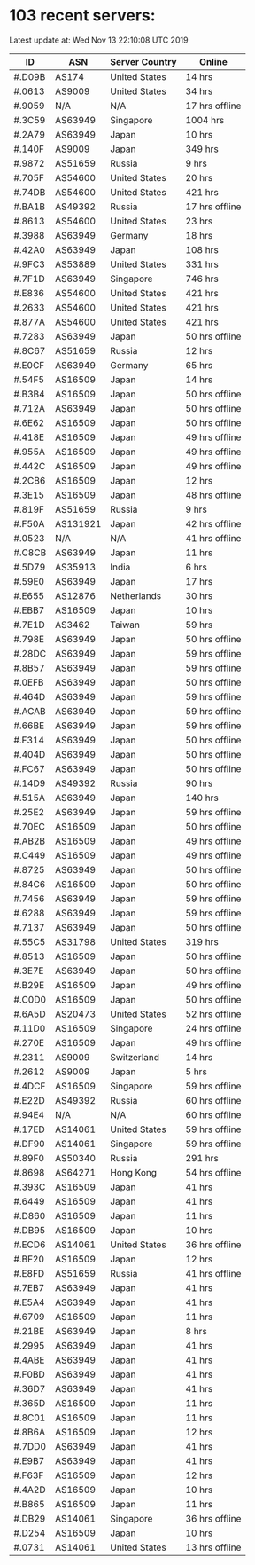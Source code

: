 # 103 recent servers:

Latest update at: Wed Nov 13 22:10:08 UTC 2019

| ID | ASN | Server Country | Online |
| -- | --- | -------------- | ------ |
| #.D09B | AS174 | United States | 14 hrs |
| #.0613 | AS9009 | United States | 34 hrs |
| #.9059 | N/A | N/A | 17 hrs offline |
| #.3C59 | AS63949 | Singapore | 1004 hrs |
| #.2A79 | AS63949 | Japan | 10 hrs |
| #.140F | AS9009 | Japan | 349 hrs |
| #.9872 | AS51659 | Russia | 9 hrs |
| #.705F | AS54600 | United States | 20 hrs |
| #.74DB | AS54600 | United States | 421 hrs |
| #.BA1B | AS49392 | Russia | 17 hrs offline |
| #.8613 | AS54600 | United States | 23 hrs |
| #.3988 | AS63949 | Germany | 18 hrs |
| #.42A0 | AS63949 | Japan | 108 hrs |
| #.9FC3 | AS53889 | United States | 331 hrs |
| #.7F1D | AS63949 | Singapore | 746 hrs |
| #.E836 | AS54600 | United States | 421 hrs |
| #.2633 | AS54600 | United States | 421 hrs |
| #.877A | AS54600 | United States | 421 hrs |
| #.7283 | AS63949 | Japan | 50 hrs offline |
| #.8C67 | AS51659 | Russia | 12 hrs |
| #.E0CF | AS63949 | Germany | 65 hrs |
| #.54F5 | AS16509 | Japan | 14 hrs |
| #.B3B4 | AS16509 | Japan | 50 hrs offline |
| #.712A | AS63949 | Japan | 50 hrs offline |
| #.6E62 | AS16509 | Japan | 50 hrs offline |
| #.418E | AS16509 | Japan | 49 hrs offline |
| #.955A | AS16509 | Japan | 49 hrs offline |
| #.442C | AS16509 | Japan | 49 hrs offline |
| #.2CB6 | AS16509 | Japan | 12 hrs |
| #.3E15 | AS16509 | Japan | 48 hrs offline |
| #.819F | AS51659 | Russia | 9 hrs |
| #.F50A | AS131921 | Japan | 42 hrs offline |
| #.0523 | N/A | N/A | 41 hrs offline |
| #.C8CB | AS63949 | Japan | 11 hrs |
| #.5D79 | AS35913 | India | 6 hrs |
| #.59E0 | AS63949 | Japan | 17 hrs |
| #.E655 | AS12876 | Netherlands | 30 hrs |
| #.EBB7 | AS16509 | Japan | 10 hrs |
| #.7E1D | AS3462 | Taiwan | 59 hrs |
| #.798E | AS63949 | Japan | 50 hrs offline |
| #.28DC | AS63949 | Japan | 59 hrs offline |
| #.8B57 | AS63949 | Japan | 59 hrs offline |
| #.0EFB | AS63949 | Japan | 50 hrs offline |
| #.464D | AS63949 | Japan | 59 hrs offline |
| #.ACAB | AS63949 | Japan | 59 hrs offline |
| #.66BE | AS63949 | Japan | 59 hrs offline |
| #.F314 | AS63949 | Japan | 50 hrs offline |
| #.404D | AS63949 | Japan | 50 hrs offline |
| #.FC67 | AS63949 | Japan | 50 hrs offline |
| #.14D9 | AS49392 | Russia | 90 hrs |
| #.515A | AS63949 | Japan | 140 hrs |
| #.25E2 | AS63949 | Japan | 59 hrs offline |
| #.70EC | AS16509 | Japan | 50 hrs offline |
| #.AB2B | AS16509 | Japan | 49 hrs offline |
| #.C449 | AS16509 | Japan | 49 hrs offline |
| #.8725 | AS63949 | Japan | 50 hrs offline |
| #.84C6 | AS16509 | Japan | 50 hrs offline |
| #.7456 | AS63949 | Japan | 59 hrs offline |
| #.6288 | AS63949 | Japan | 59 hrs offline |
| #.7137 | AS63949 | Japan | 50 hrs offline |
| #.55C5 | AS31798 | United States | 319 hrs |
| #.8513 | AS16509 | Japan | 50 hrs offline |
| #.3E7E | AS63949 | Japan | 50 hrs offline |
| #.B29E | AS16509 | Japan | 49 hrs offline |
| #.C0D0 | AS16509 | Japan | 50 hrs offline |
| #.6A5D | AS20473 | United States | 52 hrs offline |
| #.11D0 | AS16509 | Singapore | 24 hrs offline |
| #.270E | AS16509 | Japan | 49 hrs offline |
| #.2311 | AS9009 | Switzerland | 14 hrs |
| #.2612 | AS9009 | Japan | 5 hrs |
| #.4DCF | AS16509 | Singapore | 59 hrs offline |
| #.E22D | AS49392 | Russia | 60 hrs offline |
| #.94E4 | N/A | N/A | 60 hrs offline |
| #.17ED | AS14061 | United States | 59 hrs offline |
| #.DF90 | AS14061 | Singapore | 59 hrs offline |
| #.89F0 | AS50340 | Russia | 291 hrs |
| #.8698 | AS64271 | Hong Kong | 54 hrs offline |
| #.393C | AS16509 | Japan | 41 hrs |
| #.6449 | AS16509 | Japan | 41 hrs |
| #.D860 | AS16509 | Japan | 11 hrs |
| #.DB95 | AS16509 | Japan | 10 hrs |
| #.ECD6 | AS14061 | United States | 36 hrs offline |
| #.BF20 | AS16509 | Japan | 12 hrs |
| #.E8FD | AS51659 | Russia | 41 hrs offline |
| #.7EB7 | AS63949 | Japan | 41 hrs |
| #.E5A4 | AS63949 | Japan | 41 hrs |
| #.6709 | AS16509 | Japan | 11 hrs |
| #.21BE | AS63949 | Japan | 8 hrs |
| #.2995 | AS63949 | Japan | 41 hrs |
| #.4ABE | AS63949 | Japan | 41 hrs |
| #.F0BD | AS63949 | Japan | 41 hrs |
| #.36D7 | AS63949 | Japan | 41 hrs |
| #.365D | AS16509 | Japan | 11 hrs |
| #.8C01 | AS16509 | Japan | 11 hrs |
| #.8B6A | AS16509 | Japan | 12 hrs |
| #.7DD0 | AS63949 | Japan | 41 hrs |
| #.E9B7 | AS63949 | Japan | 41 hrs |
| #.F63F | AS16509 | Japan | 12 hrs |
| #.4A2D | AS16509 | Japan | 10 hrs |
| #.B865 | AS16509 | Japan | 11 hrs |
| #.DB29 | AS14061 | Singapore | 36 hrs offline |
| #.D254 | AS16509 | Japan | 10 hrs |
| #.0731 | AS14061 | United States | 13 hrs offline |

